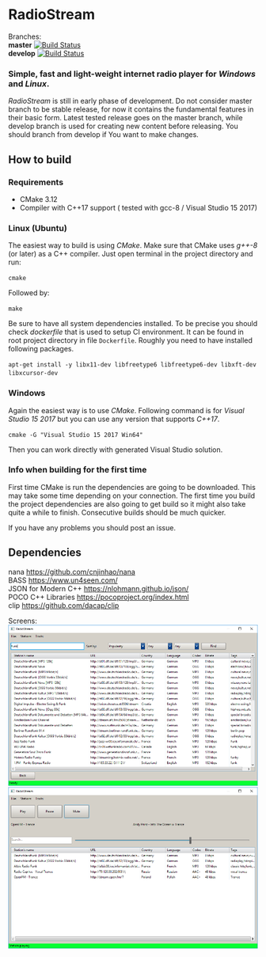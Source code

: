 
# RadioStream  
Branches:  
**master** [![Build Status](https://travis-ci.org/khrynczenko/RadioStream.svg?branch=master)](https://travis-ci.org/khrynczenko/RadioStream)  
**develop** [![Build Status](https://travis-ci.org/khrynczenko/RadioStream.svg?branch=develop)](https://travis-ci.org/khrynczenko/RadioStream)  


### Simple, fast and light-weight internet radio player for *Windows* and *Linux*. 

*RadioStream* is still in early phase of development.
Do not consider master branch to be stable release, for now it contains
the fundamental features in their basic form.
Latest tested release goes on the master branch, while develop branch 
is used for creating new content before releasing.
You should branch from develop if You want to make changes.

## How to build
### Requirements
- CMake 3.12
- Compiler with C++17 support ( tested with gcc-8 / Visual Studio 15 2017)

### Linux (Ubuntu)
The easiest way to build is using *CMake*. Make sure that CMake uses *g++-8* (or later) as a 
C++ compiler.
Just open terminal in the project directory and run:

`cmake`  

Followed by:

`make`

Be sure to have all system dependencies installed. To be precise you should check *dockerfile* that is used to setup CI environment. It can be found in 
root project directory in file `Dockerfile`. Roughly you need to have installed following packages.  

`apt-get install -y libx11-dev libfreetype6 libfreetype6-dev libxft-dev libxcursor-dev`

### Windows
Again the easiest way is to use *CMake*. Following command is for *Visual Studio 15 2017* but you can use any version that supports *C++17*.

`cmake -G "Visual Studio 15 2017 Win64"`

Then you can work directly with generated Visual Studio solution.

### Info when building for the first time
First time CMake is run the dependencies are going to be downloaded. 
This may take some time depending on your connection. The first time you build 
the project dependencies are also going to get build so it might also take quite 
a while to finish. Consecutive builds should be much quicker.

If you have any problems you should post an issue.

## Dependencies
nana https://github.com/cnjinhao/nana  
BASS https://www.un4seen.com/  
JSON for Modern C++ https://nlohmann.github.io/json/  
POCO C++ Libraries https://pocoproject.org/index.html  
clip https://github.com/dacap/clip

Screens:  
![search_page](/static/search_page.png?raw=true)
![play_page](/static/play_page.png?raw=true)
